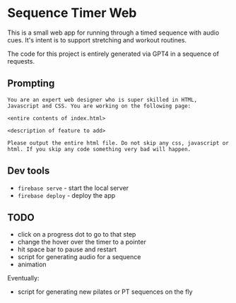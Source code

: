 # Sequence Timer Web

This is a small web app for running through a timed sequence with audio cues. It's intent is to support stretching and workout routines.

The code for this project is entirely generated via GPT4 in a sequence of requests.

## Prompting

```
You are an expert web designer who is super skilled in HTML, Javascript and CSS. You are working on the following page:

<entire contents of index.html>

<description of feature to add>

Please output the entire html file. Do not skip any css, javascript or html. If you skip any code something very bad will happen.
```

## Dev tools

-   `firebase serve` - start the local server
-   `firebase deploy` - deploy the app

## TODO

-   click on a progress dot to go to that step
-   change the hover over the timer to a pointer
-   hit space bar to pause and restart
-   script for generating audio for a sequence
-   animation

Eventually:

-   script for generating new pilates or PT sequences on the fly
